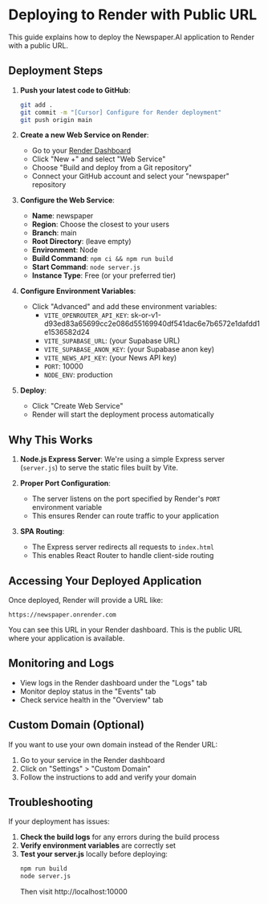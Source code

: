 # Deploying to Render with Public URL

This guide explains how to deploy the Newspaper.AI application to Render with a public URL.

## Deployment Steps

1. **Push your latest code to GitHub**:
   ```bash
   git add .
   git commit -m "[Cursor] Configure for Render deployment"
   git push origin main
   ```

2. **Create a new Web Service on Render**:
   - Go to your [Render Dashboard](https://dashboard.render.com/)
   - Click "New +" and select "Web Service"
   - Choose "Build and deploy from a Git repository"
   - Connect your GitHub account and select your "newspaper" repository

3. **Configure the Web Service**:
   - **Name**: newspaper
   - **Region**: Choose the closest to your users
   - **Branch**: main
   - **Root Directory**: (leave empty)
   - **Environment**: Node
   - **Build Command**: `npm ci && npm run build`
   - **Start Command**: `node server.js`
   - **Instance Type**: Free (or your preferred tier)

4. **Configure Environment Variables**:
   - Click "Advanced" and add these environment variables:
     - `VITE_OPENROUTER_API_KEY`: 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
     - `VITE_SUPABASE_URL`: (your Supabase URL)
     - `VITE_SUPABASE_ANON_KEY`: (your Supabase anon key)
     - `VITE_NEWS_API_KEY`: (your News API key)
     - `PORT`: 10000
     - `NODE_ENV`: production

5. **Deploy**:
   - Click "Create Web Service"
   - Render will start the deployment process automatically

## Why This Works

1. **Node.js Express Server**: We're using a simple Express server (`server.js`) to serve the static files built by Vite.

2. **Proper Port Configuration**: 
   - The server listens on the port specified by Render's `PORT` environment variable
   - This ensures Render can route traffic to your application

3. **SPA Routing**: 
   - The Express server redirects all requests to `index.html`
   - This enables React Router to handle client-side routing

## Accessing Your Deployed Application

Once deployed, Render will provide a URL like:
```
https://newspaper.onrender.com
```

You can see this URL in your Render dashboard. This is the public URL where your application is available.

## Monitoring and Logs

- View logs in the Render dashboard under the "Logs" tab
- Monitor deploy status in the "Events" tab
- Check service health in the "Overview" tab

## Custom Domain (Optional)

If you want to use your own domain instead of the Render URL:

1. Go to your service in the Render dashboard
2. Click on "Settings" > "Custom Domain"
3. Follow the instructions to add and verify your domain

## Troubleshooting

If your deployment has issues:

1. **Check the build logs** for any errors during the build process
2. **Verify environment variables** are correctly set
3. **Test your server.js** locally before deploying:
   ```bash
   npm run build
   node server.js
   ```
   Then visit http://localhost:10000 